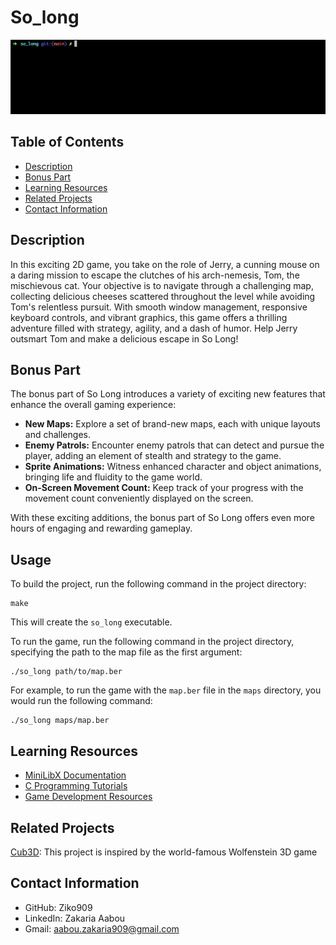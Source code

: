 # So_long

![Intro](readme_img/Intro.gif)

## Table of Contents

- [Description](#description)
- [Bonus Part](#bonus-part)
- [Learning Resources](#learning-resources)
- [Related Projects](#related-projects)
- [Contact Information](#contact-information)

## Description

In this exciting 2D game, you take on the role of Jerry, a cunning mouse on a daring mission to escape the clutches of his arch-nemesis, Tom, the mischievous cat. Your objective is to navigate through a challenging map, collecting delicious cheeses scattered throughout the level while avoiding Tom's relentless pursuit. With smooth window management, responsive keyboard controls, and vibrant graphics, this game offers a thrilling adventure filled with strategy, agility, and a dash of humor. Help Jerry outsmart Tom and make a delicious escape in So Long!

## Bonus Part

The bonus part of So Long introduces a variety of exciting new features that enhance the overall gaming experience:
- **New Maps:** Explore a set of brand-new maps, each with unique layouts and challenges.
- **Enemy Patrols:** Encounter enemy patrols that can detect and pursue the player, adding an element of stealth and strategy to the game.
- **Sprite Animations:** Witness enhanced character and object animations, bringing life and fluidity to the game world.
- **On-Screen Movement Count:** Keep track of your progress with the movement count conveniently displayed on the screen.

With these exciting additions, the bonus part of So Long offers even more hours of engaging and rewarding gameplay.

## Usage

To build the project, run the following command in the project directory:

```
make
```

This will create the `so_long` executable.

To run the game, run the following command in the project directory, specifying the path to the map file as the first argument:

```
./so_long path/to/map.ber
```

For example, to run the game with the `map.ber` file in the `maps` directory, you would run the following command:

```
./so_long maps/map.ber
```

## Learning Resources

- [MiniLibX Documentation](https://harm-smits.github.io/42docs/libs/minilibx)
- [C Programming Tutorials](https://www.learn-c.org/)
- [Game Development Resources](https://gamemaker.io/fr/blog/slash-how-to-make-a-2d-game)

## Related Projects
[Cub3D](https://github.com/Ziko909/Cub3d): This project is inspired by the world-famous Wolfenstein 3D game

## Contact Information

- GitHub: Ziko909
- LinkedIn: Zakaria Aabou
- Gmail: aabou.zakaria909@gmail.com


